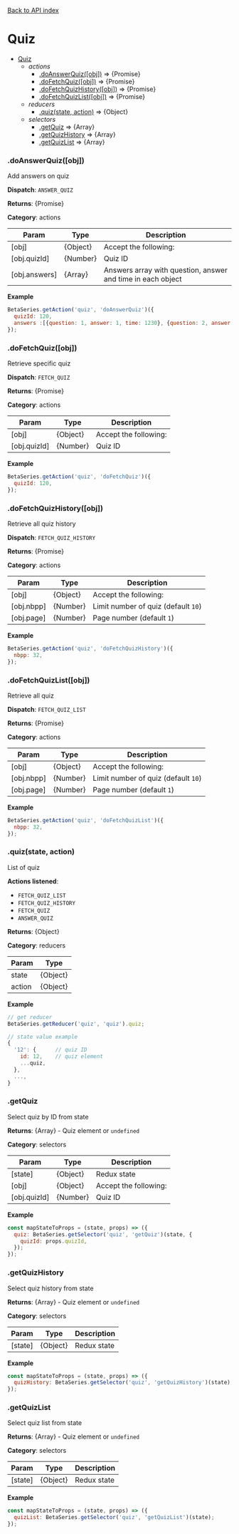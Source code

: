 [Back to API index](README.md)

# Quiz

* [Quiz](#module_Quiz)
    * _actions_
        * [.doAnswerQuiz([obj])](#module_Quiz.doAnswerQuiz) ⇒ {Promise}
        * [.doFetchQuiz([obj])](#module_Quiz.doFetchQuiz) ⇒ {Promise}
        * [.doFetchQuizHistory([obj])](#module_Quiz.doFetchQuizHistory) ⇒ {Promise}
        * [.doFetchQuizList([obj])](#module_Quiz.doFetchQuizList) ⇒ {Promise}
    * _reducers_
        * [.quiz(state, action)](#module_Quiz.quiz) ⇒ {Object}
    * _selectors_
        * [.getQuiz](#module_Quiz.getQuiz) ⇒ {Array}
        * [.getQuizHistory](#module_Quiz.getQuizHistory) ⇒ {Array}
        * [.getQuizList](#module_Quiz.getQuizList) ⇒ {Array}

<a name="module_Quiz.doAnswerQuiz"></a>

### .doAnswerQuiz([obj])

Add answers on quiz

**Dispatch**: `ANSWER_QUIZ`

**Returns**: {Promise}

**Category**: actions  

| Param | Type | Description |
| --- | --- | --- |
| [obj] | {Object} | Accept the following: |
| [obj.quizId] | {Number} | Quiz ID |
| [obj.answers] | {Array} | Answers array with question, answer and time in each object |

**Example**  

```js
BetaSeries.getAction('quiz', 'doAnswerQuiz')({
  quizId: 120,
  answers :[{question: 1, answer: 1, time: 1230}, {question: 2, answer: 2, time: 1230}, {question: 3, answer: 3, time: 1230}, {question: 4, answer: 1, time: 1230}, {question: 5, answer: 3, time: 1230}, {question: 6, answer: 2, time: 1230}, {question: 7, answer: 2, time: 1230}]
});
```

<a name="module_Quiz.doFetchQuiz"></a>

### .doFetchQuiz([obj])

Retrieve specific quiz

**Dispatch**: `FETCH_QUIZ`

**Returns**: {Promise}

**Category**: actions  

| Param | Type | Description |
| --- | --- | --- |
| [obj] | {Object} | Accept the following: |
| [obj.quizId] | {Number} | Quiz ID |

**Example**  

```js
BetaSeries.getAction('quiz', 'doFetchQuiz')({
  quizId: 120,
});
```

<a name="module_Quiz.doFetchQuizHistory"></a>

### .doFetchQuizHistory([obj])

Retrieve all quiz history

**Dispatch**: `FETCH_QUIZ_HISTORY`

**Returns**: {Promise}

**Category**: actions  

| Param | Type | Description |
| --- | --- | --- |
| [obj] | {Object} | Accept the following: |
| [obj.nbpp] | {Number} | Limit number of quiz (default `10`) |
| [obj.page] | {Number} | Page number (default `1`) |

**Example**  

```js
BetaSeries.getAction('quiz', 'doFetchQuizHistory')({
  nbpp: 32,
});
```

<a name="module_Quiz.doFetchQuizList"></a>

### .doFetchQuizList([obj])

Retrieve all quiz

**Dispatch**: `FETCH_QUIZ_LIST`

**Returns**: {Promise}

**Category**: actions  

| Param | Type | Description |
| --- | --- | --- |
| [obj] | {Object} | Accept the following: |
| [obj.nbpp] | {Number} | Limit number of quiz (default `10`) |
| [obj.page] | {Number} | Page number (default `1`) |

**Example**  

```js
BetaSeries.getAction('quiz', 'doFetchQuizList')({
  nbpp: 32,
});
```

<a name="module_Quiz.quiz"></a>

### .quiz(state, action)

List of quiz

**Actions listened**:

 * `FETCH_QUIZ_LIST`
 * `FETCH_QUIZ_HISTORY`
 * `FETCH_QUIZ`
 * `ANSWER_QUIZ`

**Returns**: {Object}

**Category**: reducers  

| Param | Type |
| --- | --- |
| state | {Object} | 
| action | {Object} | 

**Example**  

```js
// get reducer
BetaSeries.getReducer('quiz', 'quiz').quiz;

// state value example
{
  '12': {      // quiz ID
    id: 12,    // quiz element
    ...quiz,
  },
  ...,
}
```

<a name="module_Quiz.getQuiz"></a>

### .getQuiz

Select quiz by ID from state

**Returns**: {Array} - Quiz element or `undefined`

**Category**: selectors  

| Param | Type | Description |
| --- | --- | --- |
| [state] | {Object} | Redux state |
| [obj] | {Object} | Accept the following: |
| [obj.quizId] | {Number} | Quiz ID |

**Example**  

```js
const mapStateToProps = (state, props) => ({
  quiz: BetaSeries.getSelector('quiz', 'getQuiz')(state, {
    quizId: props.quizId,
  });
});
```

<a name="module_Quiz.getQuizHistory"></a>

### .getQuizHistory

Select quiz history from state

**Returns**: {Array} - Quiz element or `undefined`

**Category**: selectors  

| Param | Type | Description |
| --- | --- | --- |
| [state] | {Object} | Redux state |

**Example**  

```js
const mapStateToProps = (state, props) => ({
  quizHistory: BetaSeries.getSelector('quiz', 'getQuizHistory')(state);
});
```

<a name="module_Quiz.getQuizList"></a>

### .getQuizList

Select quiz list from state

**Returns**: {Array} - Quiz element or `undefined`

**Category**: selectors  

| Param | Type | Description |
| --- | --- | --- |
| [state] | {Object} | Redux state |

**Example**  

```js
const mapStateToProps = (state, props) => ({
  quizList: BetaSeries.getSelector('quiz', 'getQuizList')(state);
});
```

